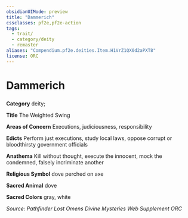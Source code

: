```yaml
---
obsidianUIMode: preview
title: "Dammerich"
cssclasses: pf2e,pf2e-action
tags:
  - trait/
  - category/deity
  - remaster
aliases: "Compendium.pf2e.deities.Item.H1VrZ1QX0d2aPXT8"
license: ORC
---
```

# Dammerich

### 

**Category** deity; 




**Title** The Weighted Swing

**Areas of Concern** Executions, judiciousness, responsibility

**Edicts** Perform just executions, study local laws, oppose corrupt or bloodthirsty government officials

**Anathema** Kill without thought, execute the innocent, mock the condemned, falsely incriminate another

**Religious Symbol** dove perched on axe

**Sacred Animal** dove

**Sacred Colors** gray, white

*Source: Pathfinder Lost Omens Divine Mysteries Web Supplement*
*ORC*